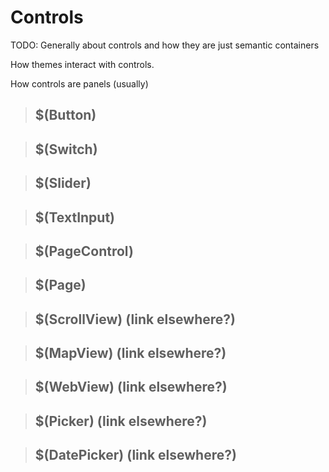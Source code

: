 # Controls

TODO: Generally about controls and how they are just semantic containers

How themes interact with controls.

How controls are panels (usually)

> ## $(Button)

> ## $(Switch)

> ## $(Slider)

> ## $(TextInput)

> ## $(PageControl)

> ## $(Page)

> ## $(ScrollView) (link elsewhere?)

> ## $(MapView) (link elsewhere?)

> ## $(WebView) (link elsewhere?)

> ## $(Picker) (link elsewhere?)

> ## $(DatePicker) (link elsewhere?)


